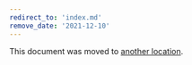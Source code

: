 ```yaml
---
redirect_to: 'index.md'
remove_date: '2021-12-10'
---
```


This document was moved to [another location](index.md).

<!-- This redirect file can be deleted after 2021-12-10. -->
<!-- Before deletion, see: https://docs.gitlab.com/ee/development/documentation/#move-or-rename-a-page -->
